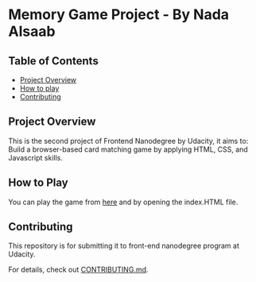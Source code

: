 # Memory Game Project - By Nada Alsaab

## Table of Contents

* [Project Overview](#project-overview)
* [How to play](#how-to-play)
* [Contributing](#contributing)

## Project Overview

This is the second project of Frontend Nanodegree by Udacity, it aims to:
Build a browser-based card matching game by applying HTML, CSS, and Javascript skills.

## How to Play

You can play the game from [here](https://classroom.udacity.com/nanodegrees/nd001-connect/parts/59ce880f-653c-4460-9fea-6b5122e48a97/modules/f53b57e7-02ae-4e70-8a5f-a45a83914f1e/lessons/f270dbcf-eb43-4ce3-b7be-a74d26023496/concepts/147bc1d1-b002-4ebd-bbff-8d91ed1691bf) and by opening the index.HTML file.

## Contributing

This repository is for submitting it to front-end nanodegree program at Udacity.

For details, check out [CONTRIBUTING.md](CONTRIBUTING.md).
